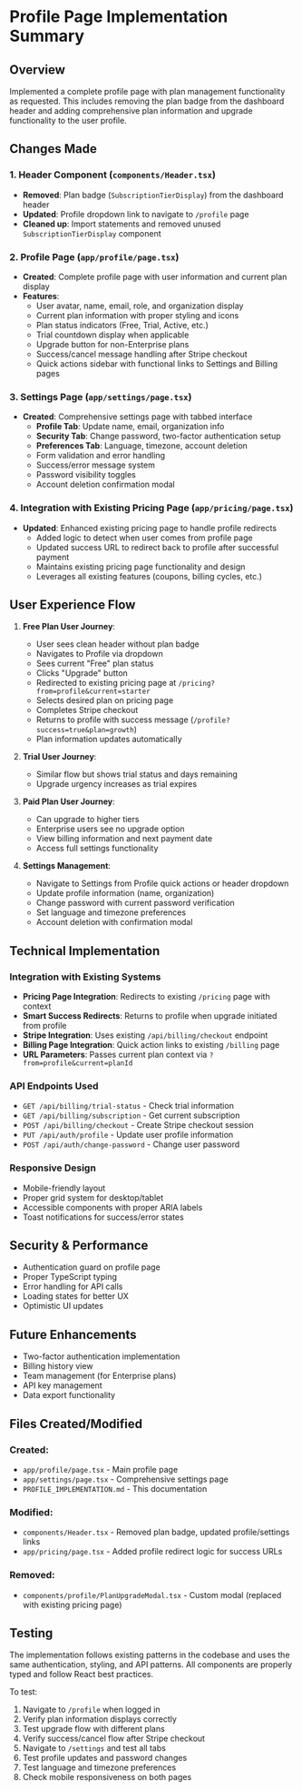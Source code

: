 # Profile Page Implementation Summary

## Overview
Implemented a complete profile page with plan management functionality as requested. This includes removing the plan badge from the dashboard header and adding comprehensive plan information and upgrade functionality to the user profile.

## Changes Made

### 1. Header Component (`components/Header.tsx`)
- **Removed**: Plan badge (`SubscriptionTierDisplay`) from the dashboard header
- **Updated**: Profile dropdown link to navigate to `/profile` page
- **Cleaned up**: Import statements and removed unused `SubscriptionTierDisplay` component

### 2. Profile Page (`app/profile/page.tsx`)
- **Created**: Complete profile page with user information and current plan display
- **Features**:
  - User avatar, name, email, role, and organization display
  - Current plan information with proper styling and icons
  - Plan status indicators (Free, Trial, Active, etc.)
  - Trial countdown display when applicable
  - Upgrade button for non-Enterprise plans
  - Success/cancel message handling after Stripe checkout
  - Quick actions sidebar with functional links to Settings and Billing pages

### 3. Settings Page (`app/settings/page.tsx`)
- **Created**: Comprehensive settings page with tabbed interface
  - **Profile Tab**: Update name, email, organization info
  - **Security Tab**: Change password, two-factor authentication setup
  - **Preferences Tab**: Language, timezone, account deletion
  - Form validation and error handling
  - Success/error message system
  - Password visibility toggles
  - Account deletion confirmation modal

### 4. Integration with Existing Pricing Page (`app/pricing/page.tsx`)
- **Updated**: Enhanced existing pricing page to handle profile redirects
  - Added logic to detect when user comes from profile page
  - Updated success URL to redirect back to profile after successful payment
  - Maintains existing pricing page functionality and design
  - Leverages all existing features (coupons, billing cycles, etc.)

## User Experience Flow

1. **Free Plan User Journey**:
   - User sees clean header without plan badge
   - Navigates to Profile via dropdown
   - Sees current "Free" plan status
   - Clicks "Upgrade" button
   - Redirected to existing pricing page at `/pricing?from=profile&current=starter`
   - Selects desired plan on pricing page
   - Completes Stripe checkout
   - Returns to profile with success message (`/profile?success=true&plan=growth`)
   - Plan information updates automatically

2. **Trial User Journey**:
   - Similar flow but shows trial status and days remaining
   - Upgrade urgency increases as trial expires

3. **Paid Plan User Journey**:
   - Can upgrade to higher tiers
   - Enterprise users see no upgrade option
   - View billing information and next payment date
   - Access full settings functionality

4. **Settings Management**:
   - Navigate to Settings from Profile quick actions or header dropdown
   - Update profile information (name, organization)
   - Change password with current password verification
   - Set language and timezone preferences
   - Account deletion with confirmation modal

## Technical Implementation

### Integration with Existing Systems
- **Pricing Page Integration**: Redirects to existing `/pricing` page with context
- **Smart Success Redirects**: Returns to profile when upgrade initiated from profile
- **Stripe Integration**: Uses existing `/api/billing/checkout` endpoint
- **Billing Page Integration**: Quick action links to existing `/billing` page
- **URL Parameters**: Passes current plan context via `?from=profile&current=planId`

### API Endpoints Used
- `GET /api/billing/trial-status` - Check trial information
- `GET /api/billing/subscription` - Get current subscription
- `POST /api/billing/checkout` - Create Stripe checkout session
- `PUT /api/auth/profile` - Update user profile information
- `POST /api/auth/change-password` - Change user password

### Responsive Design
- Mobile-friendly layout
- Proper grid system for desktop/tablet
- Accessible components with proper ARIA labels
- Toast notifications for success/error states

## Security & Performance
- Authentication guard on profile page
- Proper TypeScript typing
- Error handling for API calls
- Loading states for better UX
- Optimistic UI updates

## Future Enhancements
- Two-factor authentication implementation
- Billing history view
- Team management (for Enterprise plans)
- API key management
- Data export functionality

## Files Created/Modified

### Created:
- `app/profile/page.tsx` - Main profile page
- `app/settings/page.tsx` - Comprehensive settings page
- `PROFILE_IMPLEMENTATION.md` - This documentation

### Modified:
- `components/Header.tsx` - Removed plan badge, updated profile/settings links
- `app/pricing/page.tsx` - Added profile redirect logic for success URLs

### Removed:
- `components/profile/PlanUpgradeModal.tsx` - Custom modal (replaced with existing pricing page)

## Testing
The implementation follows existing patterns in the codebase and uses the same authentication, styling, and API patterns. All components are properly typed and follow React best practices.

To test:
1. Navigate to `/profile` when logged in
2. Verify plan information displays correctly
3. Test upgrade flow with different plans
4. Verify success/cancel flow after Stripe checkout
5. Navigate to `/settings` and test all tabs
6. Test profile updates and password changes
7. Test language and timezone preferences
8. Check mobile responsiveness on both pages
